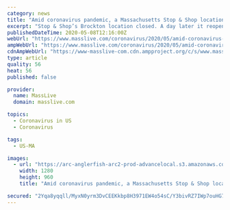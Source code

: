 ```yaml
---
category: news
title: "Amid coronavirus pandemic, a Massachusetts Stop & Shop location slated to close reopens as online-only store"
excerpt: "Stop & Shop’s Brockton location closed. A day later it reopened as an online-only store. “I am excited this location will give people virtual shopping opportunities, especially during the COVID-19 pandemic,"
publishedDateTime: 2020-05-08T12:16:00Z
webUrl: "https://www.masslive.com/coronavirus/2020/05/amid-coronavirus-pandemic-a-massachusetts-stop-shop-location-slated-to-close-reopens-as-online-only-store.html"
ampWebUrl: "https://www.masslive.com/coronavirus/2020/05/amid-coronavirus-pandemic-a-massachusetts-stop-shop-location-slated-to-close-reopens-as-online-only-store.html?outputType=amp"
cdnAmpWebUrl: "https://www-masslive-com.cdn.ampproject.org/c/s/www.masslive.com/coronavirus/2020/05/amid-coronavirus-pandemic-a-massachusetts-stop-shop-location-slated-to-close-reopens-as-online-only-store.html?outputType=amp"
type: article
quality: 56
heat: 56
published: false

provider:
  name: MassLive
  domain: masslive.com

topics:
  - Coronavirus in US
  - Coronavirus

tags:
  - US-MA

images:
  - url: "https://arc-anglerfish-arc2-prod-advancelocal.s3.amazonaws.com/public/ALNBG36GNFG43BOPFZZTVZOUVA.jpg"
    width: 1280
    height: 960
    title: "Amid coronavirus pandemic, a Massachusetts Stop & Shop location slated to close reopens as online-only store"

secured: "2Yqa8yqqll/MyxN0yrm3DvCEEKkbp8H3971EW4o54sC/Y3bivRZ7IWp7ouHG7FZ/bGdJrodtdeGz+vcgGF7vRjsXCtcxbjOrir9FizBI+OnlpdepElRY12W4A4BLex6DhIG9hbgIT6b9n2lvXZzAPUll8/09Sro4lA5BO6Z43OUg5Lao1f2gN/WeKJ8873Q/yKX9bgsbdxlrW6W9zcNxp6pz0ZrbfhoDysHIc7qbCkJ02pqewzz7ZSoxPgJagTz7o/7k6p91vq9/+jnqK7VEfuyKD5tMIvrDDZLWDHnyKnohqnuHvx2GeGLtlH6cT/5walIvWBtJpvbzCdCEypPUIyl1o6+7CCE/Q5ya34bHOqZyn28ObWbuBiiJLtFFmuq11srYpfX0Xo/0sjVAddWfvS87nAwPmkmG+AOsp2+v4QsRJD2m6xCtf2z+IzxkBUQ2eXQwO9BQdkTN3qDm2YIC8M0qRZIdVFKRCqYL9zu5+2o=;jbIrvgwGzbn74Sf6xKzu2A=="
---
```


